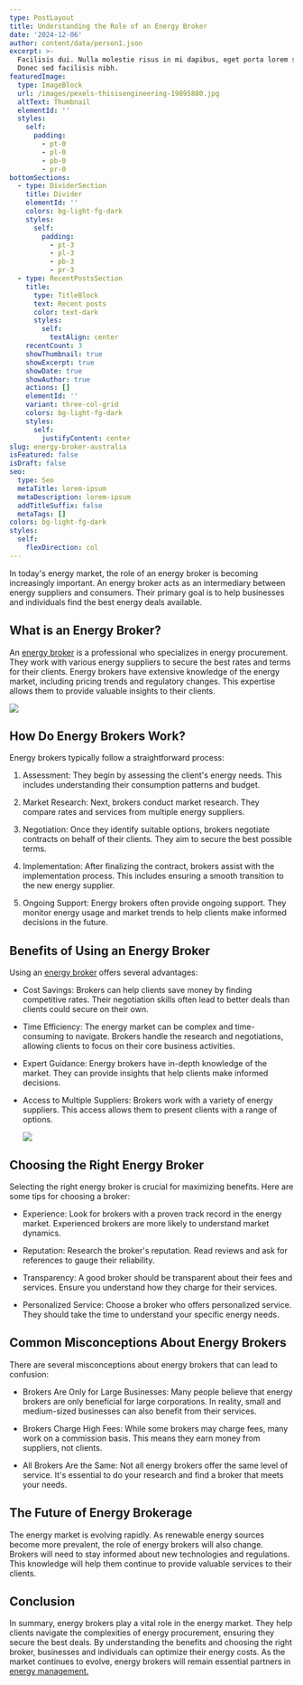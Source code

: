 ```yaml
---
type: PostLayout
title: Understanding the Role of an Energy Broker
date: '2024-12-06'
author: content/data/person1.json
excerpt: >-
  Facilisis dui. Nulla molestie risus in mi dapibus, eget porta lorem semper.
  Donec sed facilisis nibh.
featuredImage:
  type: ImageBlock
  url: /images/pexels-thisisengineering-19895880.jpg
  altText: Thumbnail
  elementId: ''
  styles:
    self:
      padding:
        - pt-0
        - pl-0
        - pb-0
        - pr-0
bottomSections:
  - type: DividerSection
    title: Divider
    elementId: ''
    colors: bg-light-fg-dark
    styles:
      self:
        padding:
          - pt-3
          - pl-3
          - pb-3
          - pr-3
  - type: RecentPostsSection
    title:
      type: TitleBlock
      text: Recent posts
      color: text-dark
      styles:
        self:
          textAlign: center
    recentCount: 3
    showThumbnail: true
    showExcerpt: true
    showDate: true
    showAuthor: true
    actions: []
    elementId: ''
    variant: three-col-grid
    colors: bg-light-fg-dark
    styles:
      self:
        justifyContent: center
slug: energy-broker-australia
isFeatured: false
isDraft: false
seo:
  type: Seo
  metaTitle: lorem-ipsum
  metaDescription: lorem-ipsum
  addTitleSuffix: false
  metaTags: []
colors: bg-light-fg-dark
styles:
  self:
    flexDirection: col
---
```



In today's energy market, the role of an energy broker is becoming increasingly important. An energy broker acts as an intermediary between energy suppliers and consumers. Their primary goal is to help businesses and individuals find the best energy deals available.

## What is an Energy Broker?

An [energy broker](https://termina.io/) is a professional who specializes in energy procurement. They work with various energy suppliers to secure the best rates and terms for their clients. Energy brokers have extensive knowledge of the energy market, including pricing trends and regulatory changes. This expertise allows them to provide valuable insights to their clients.

![](/images/pexels-rdne-7821498.jpg)

## How Do Energy Brokers Work?

Energy brokers typically follow a straightforward process:

1.  Assessment: They begin by assessing the client's energy needs. This includes understanding their consumption patterns and budget.



2.  Market Research: Next, brokers conduct market research. They compare rates and services from multiple energy suppliers.



3.  Negotiation: Once they identify suitable options, brokers negotiate contracts on behalf of their clients. They aim to secure the best possible terms.



4.  Implementation: After finalizing the contract, brokers assist with the implementation process. This includes ensuring a smooth transition to the new energy supplier.



5.  Ongoing Support: Energy brokers often provide ongoing support. They monitor energy usage and market trends to help clients make informed decisions in the future.



## Benefits of Using an Energy Broker

Using an [energy broker](https://termina.io/) offers several advantages:

*   Cost Savings: Brokers can help clients save money by finding competitive rates. Their negotiation skills often lead to better deals than clients could secure on their own.



*   Time Efficiency: The energy market can be complex and time-consuming to navigate. Brokers handle the research and negotiations, allowing clients to focus on their core business activities.



*   Expert Guidance: Energy brokers have in-depth knowledge of the market. They can provide insights that help clients make informed decisions.



*   Access to Multiple Suppliers: Brokers work with a variety of energy suppliers. This access allows them to present clients with a range of options.

    ![](/images/pexels-thisisengineering-19895880.jpg)

## Choosing the Right Energy Broker

Selecting the right energy broker is crucial for maximizing benefits. Here are some tips for choosing a broker:

*   Experience: Look for brokers with a proven track record in the energy market. Experienced brokers are more likely to understand market dynamics.



*   Reputation: Research the broker's reputation. Read reviews and ask for references to gauge their reliability.



*   Transparency: A good broker should be transparent about their fees and services. Ensure you understand how they charge for their services.



*   Personalized Service: Choose a broker who offers personalized service. They should take the time to understand your specific energy needs.



## Common Misconceptions About Energy Brokers

There are several misconceptions about energy brokers that can lead to confusion:

*   Brokers Are Only for Large Businesses: Many people believe that energy brokers are only beneficial for large corporations. In reality, small and medium-sized businesses can also benefit from their services.



*   Brokers Charge High Fees: While some brokers may charge fees, many work on a commission basis. This means they earn money from suppliers, not clients.



*   All Brokers Are the Same: Not all energy brokers offer the same level of service. It's essential to do your research and find a broker that meets your needs.



## The Future of Energy Brokerage

The energy market is evolving rapidly. As renewable energy sources become more prevalent, the role of energy brokers will also change. Brokers will need to stay informed about new technologies and regulations. This knowledge will help them continue to provide valuable services to their clients.

## Conclusion

In summary, energy brokers play a vital role in the energy market. They help clients navigate the complexities of energy procurement, ensuring they secure the best deals. By understanding the benefits and choosing the right broker, businesses and individuals can optimize their energy costs. As the market continues to evolve, energy brokers will remain essential partners in [energy management.](https://termina.io/)
